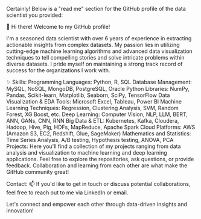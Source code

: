 
Certainly! Below is a "read me" section for the GitHub profile of the data scientist you provided:

👋 Hi there! Welcome to my GitHub profile!

I'm a seasoned data scientist with over 6 years of experience in extracting actionable insights from complex datasets. My passion lies in utilizing cutting-edge machine learning algorithms and advanced data visualization techniques to tell compelling stories and solve intricate problems within diverse datasets. I pride myself on maintaining a strong track record of success for the organizations I work with.

✨ Skills:
Programming Languages: Python, R, SQL
Database Management: MySQL, NoSQL, MongoDB, PostgreSQL, Oracle
Python Libraries: NumPy, Pandas, Scikit-learn, Matplotlib, Seaborn, SciPy, TensorFlow
Data Visualization & EDA Tools: Microsoft Excel, Tableau, Power BI
Machine Learning Techniques: Regression, Clustering Analysis, SVM, Random Forest, XG Boost, etc.
Deep Learning: Computer Vision, NLP, LLM, BERT, ANN, GANs, CNN, RNN
Big Data & ETL: Kubernetes, Kafka, Cloudera, Hadoop, Hive, Pig, HDFs, MapReduce, Apache Spark
Cloud Platforms: AWS (Amazon S3, EC2, Redshift, Glue, SageMaker)
Mathematics and Statistics: Time Series Analysis, A/B testing, Hypothesis testing, ANOVA, PCA
Projects:
Here you'll find a collection of my projects ranging from data analysis and visualization to machine learning and deep learning applications. Feel free to explore the repositories, ask questions, or provide feedback. Collaboration and learning from each other are what make the GitHub community great!

Contact:
📫 If you'd like to get in touch or discuss potential collaborations, feel free to reach out to me via LinkedIn or email.

Let's connect and empower each other through data-driven insights and innovation!
<!---
Zulqarnain21/Zulqarnain21 is a ✨ special ✨ repository because its `README.md` (this file) appears on your GitHub profile.
You can click the Preview link to take a look at your changes.
--->
